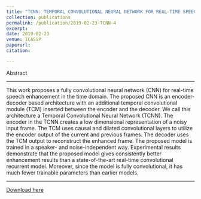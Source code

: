 ```yaml
---
title: "TCNN: TEMPORAL CONVOLUTIONAL NEURAL NETWORK FOR REAL-TIME SPEECH ENHANCEMENT IN THE TIME DOMAIN"
collection: publications
permalink: /publication/2019-02-23-TCNN-4
excerpt: 
date: 2019-02-23
venue: ICASSP
paperurl:
citation:

---
```


Abstract

---

This work proposes a fully convolutional neural network (CNN) for real-time speech enhancement in the time domain. The proposed CNN is an encoder-decoder based architecture with an additional temporal convolutional module (TCM) inserted between the encoder and the decoder. We call this architecture a Temporal Convolutional Neural Network (TCNN). The encoder in the TCNN creates a low dimensional representation of a noisy input frame. The TCM uses causal and dilated convolutional layers to utilize the encoder output of the current and previous frames. The decoder uses the TCM output to reconstruct the enhanced frame. The proposed model is trained in a speaker- and noise-independent way. Experimental results demonstrate that the proposed model gives consistently better enhancement results than a state-of-the-art real-time convolutional recurrent model. Moreover, since the model is fully convolutional, it has much fewer trainable parameters than earlier models.

---

[Download here](http://ashutosh620.github.io/files/TCNN_ICASSP_2019.pdf)
